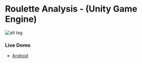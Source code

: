 Roulette Analysis - (Unity Game Engine)
=====================================

![alt tag](https://github.com/buraksahin/roulette_analysis/blob/master/images/cover.jpg?raw=true)

### Live Demo
* [Android](https://play.google.com/store/apps/details?id=com.xordinate.RouletteStatistics2)
